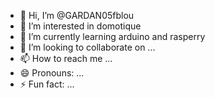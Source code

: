- 👋 Hi, I’m @GARDAN05fblou
- 👀 I’m interested in domotique
- 🌱 I’m currently learning arduino and rasperry
- 💞️ I’m looking to collaborate on ...
- 📫 How to reach me ...
- 😄 Pronouns: ...
- ⚡ Fun fact: ...

<!---
GARDAN05fblou/GARDAN05fblou is a ✨ special ✨ repository because its `README.md` (this file) appears on your GitHub profile.
You can click the Preview link to take a look at your changes.
--->
